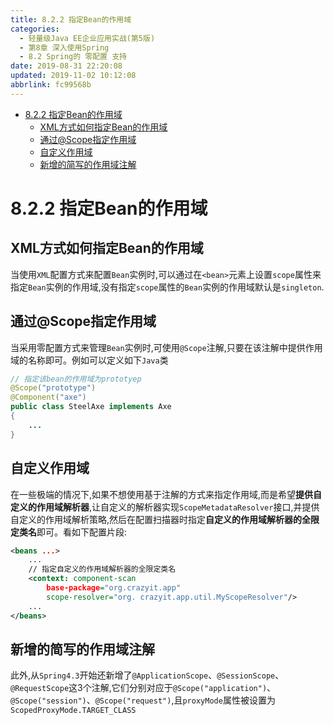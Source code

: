 ```yaml
---
title: 8.2.2 指定Bean的作用域
categories: 
  - 轻量级Java EE企业应用实战(第5版)
  - 第8章 深入使用Spring
  - 8.2 Spring的 零配置 支持
date: 2019-08-31 22:20:08
updated: 2019-11-02 10:12:08
abbrlink: fc99568b
---
```

<div id='my_toc'>

- [8.2.2 指定Bean的作用域](/JavaReadingNotes/fc99568b/#8-2-2-指定Bean的作用域)
    - [XML方式如何指定Bean的作用域](/JavaReadingNotes/fc99568b/#XML方式如何指定Bean的作用域)
    - [通过@Scope指定作用域](/JavaReadingNotes/fc99568b/#通过-Scope指定作用域)
    - [自定义作用域](/JavaReadingNotes/fc99568b/#自定义作用域)
    - [新增的简写的作用域注解](/JavaReadingNotes/fc99568b/#新增的简写的作用域注解)

</div>
<!--more-->
<script>if (navigator.platform.toLowerCase() == 'win32'){document.getElementById('my_toc').style.display = 'none';}</script>

<!--end-->
<!--SSTStart-->
# 8.2.2 指定Bean的作用域 #
## XML方式如何指定Bean的作用域 ##
当使用`XML`配置方式来配置`Bean`实例时,可以通过在`<bean>`元素上设置`scope`属性来指定`Bean`实例的作用域,没有指定`scope`属性的`Bean`实例的作用域默认是`singleton`.
## 通过@Scope指定作用域 ##
当采用零配置方式来管理`Bean`实例时,可使用`@Scope`注解,只要在该注解中提供作用域的名称即可。例如可以定义如下`Java`类
```java
// 指定该bean的作用域为prototyep
@Scope("prototype")
@Component("axe")
public class SteelAxe implements Axe
{
    ...
}
```
## 自定义作用域 ##
在一些极端的情况下,如果不想使用基于注解的方式来指定作用域,而是希望**提供自定义的作用域解析器**,让自定义的解析器实现`ScopeMetadataResolver`接口,并提供自定义的作用域解析策略,然后在配置扫描器时指定**自定义的作用域解析器的全限定类名**即可。看如下配置片段:
```xml
<beans ...>
    ...
    // 指定自定义的作用域解析器的全限定类名
    <context: component-scan
        base-package="org.crazyit.app"
        scope-resolver="org. crazyit.app.util.MyScopeResolver"/>
    ...
</beans>
```
## 新增的简写的作用域注解 ##
此外,从`Spring4.3`开始还新增了`@ApplicationScope`、`@SessionScope`、`@RequestScope`这3个注解,它们分别对应于`@Scope("application")`、 `@Scope("session")`、`@Scope("request")`,且`proxyMode`属性被设置为`ScopedProxyMode.TARGET_CLASS`
<!--SSTStop-->

